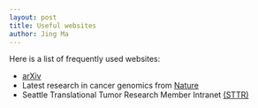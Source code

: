 ```yaml
---
layout: post
title: Useful websites
author: Jing Ma
---
```


Here is a list of frequently used websites:

- [arXiv](https://arxiv.org/list/stat/new)
- Latest research in cancer genomics from [Nature](https://www.nature.com/subjects/cancer-genomics)
- Seattle Translational Tumor Research Member Intranet [(STTR)](https://share.fhcrc.org/sites/cancer-center/sttr/Pages/default.aspx)

